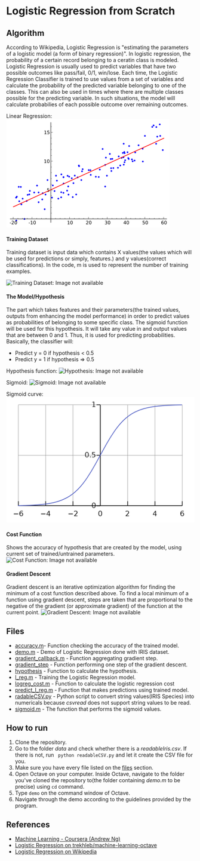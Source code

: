 # Logistic Regression from Scratch

## Algorithm
According to Wikipedia, Logistic Regression is "estimating the parameters of a logistic model (a form of binary regression)". In logistic regression, the probability of a certain record belonging to a ceratin class is modeled. Logistic Regression is usually used to predict variables that have two possible outcomes like pass/fail, 0/1, win/lose. Each time, the Logistic Regression Classifier is trained to use values from a set of variables and calculate the probability of the predicted variable belonging to one of the classes. This can also be used in times where there are multiple classes possible for the predicting variable. In such situations, the model will calculate probabilies of each possible outcome over remaining outcomes. 

Linear Regression:
![Linear Regression: Image no available](Images/linear_regression.png)


#### Training Dataset
Training dataset is input data which contains X values(the values which will be used for predictions or simply, features.) and y values(correct classifications).
In the code, m is used to represent the number of training examples.

![Training Dataset: Image not available](Images/training_set.svg)

#### The Model/Hypothesis
The part which takes features and their parameters(the trained values, outputs from enhancing the model performance) in order to predict values as probabilities of belonging to some specific class. The sigmoid function will be used for this hypothesis. It will take any value in and output values that are between 0 and 1. Thus, it is used for predicting probabilities. 
Basically, the classifier will:
- Predict y = 0 if hypothesis < 0.5
- Predict y = 1 if hypothesis => 0.5

Hypothesis function:
![Hypothesis: Image not available](Images/hypothesis.svg)

Sigmoid:
![Sigmoid: Image not available](Images/sigmoid.svg)

Sigmoid curve:
![Sigmoid Curve: Image not available](Images/sigmoid_curve.png)

#### Cost Function
Shows the accuracy of hypothesis that are created by the model, using current set of trained/untrained parameters.
![Cost Function: Image not available](Images/cost_function.svg)

#### Gradient Descent
Gradient descent is an iterative optimization algorithm for finding the minimum of a cost function described above. To find a local minimum of a function using gradient descent, steps are taken that are proportional to the negative of the gradient (or approximate gradient) of the function at the current point.
![Gradient Descent: Image not available](Images/gradient-descent.svg)


## Files
- [accuracy.m](accuracy.m)- Function checking the accuracy of the trained model.
- [demo.m](demo.m) - Demo of Logistic Regression done with IRIS dataset.
- [gradient_callback.m](gradient_callback.m) - Function aggregating gradient step.
- [gradient_step](gradient_Step.m) - Function performing one step of the gradient descent.
- [hypothesis](hypothesis.m) - Function to calculate the hypothesis.
- [l_reg.m](l_reg.m) - Training the Logistic Regression model.
- [logreg_cost.m](logreg_cost.m) - Function to calculate the logistic regression cost
- [predict_l_reg.m](predict_l_reg) - Function that makes predictions using trained model.
- [radableCSV.py](readableCSV.py) - Python script to convert string values(IRIS Species) into numericals because *csvread* does not support string values to be read.
- [sigmoid.m](sigmoid.m) - The function that performs the sigmoid values.

## How to run

1. Clone the repository.
2. Go to the folder *data* and check whether there is a *readableIris.csv*. If there is not, run ` python readableCSV.py` and let it create the CSV file for you.
3. Make sure you have every file listed on the [files](##files) section.
4. Open Octave on your computer. Inside Octave, navigate to the folder you've cloned the repository to(the folder containing *demo.m* to be precise) using `cd` command.
5. Type `demo` on the command window of Octave.
6. Navigate through the demo according to the guidelines provided by the program.

## References

- [Machine Learning - Coursera (Andrew Ng)](https://www.coursera.org/learn/machine-learning)
- [Logistic Regression on trekhleb/machine-learning-octave](https://github.com/trekhleb/machine-learning-octave/tree/master/logistic-regression)
- [Logistic Regression on Wikipedia](https://en.wikipedia.org/wiki/Logistic_regression)

